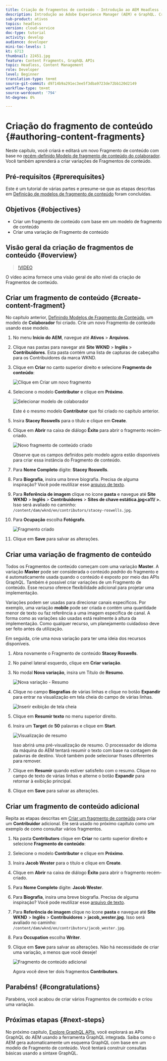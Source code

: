 ```yaml
---
title: Criação de fragmentos de conteúdo - Introdução ao AEM Headless - GraphQL
description: Introdução ao Adobe Experience Manager (AEM) e GraphQL. Crie e edite um novo Fragmento de conteúdo com base em um Modelo de fragmento de conteúdo. Saiba como criar variações de Fragmentos de conteúdo.
sub-product: ativos
topics: headless
version: cloud-service
doc-type: tutorial
activity: develop
audience: developer
mini-toc-levels: 1
kt: 6713
thumbnail: 22451.jpg
feature: Content Fragments, GraphQL APIs
topic: Headless, Content Management
role: Developer
level: Beginner
translation-type: tm+mt
source-git-commit: d9714b9a291ec3ee5f3dba9723de72bb120d2149
workflow-type: tm+mt
source-wordcount: '794'
ht-degree: 0%

---
```



# Criação do fragmento de conteúdo {#authoring-content-fragments}

Neste capítulo, você criará e editará um novo Fragmento de conteúdo com base no [recém-definido Modelo de fragmento de conteúdo do colaborador](./content-fragment-models.md). Você também aprenderá a criar variações de Fragmentos de conteúdo.

## Pré-requisitos {#prerequisites}

Este é um tutorial de várias partes e presume-se que as etapas descritas em [Definição de modelos de fragmento de conteúdo](./content-fragment-models.md) foram concluídas.

## Objetivos {#objectives}

* Criar um fragmento de conteúdo com base em um modelo de fragmento de conteúdo
* Criar uma variação de Fragmento de conteúdo

## Visão geral da criação de fragmentos de conteúdo {#overview}

>[!VIDEO](https://video.tv.adobe.com/v/22451/?quality=12&learn=on)

O vídeo acima fornece uma visão geral de alto nível da criação de Fragmentos de conteúdo.

## Criar um fragmento de conteúdo {#create-content-fragment}

No capítulo anterior, [Definindo Modelos de Fragmento de Conteúdo](./content-fragment-models.md), um modelo de **Colaborador** foi criado. Crie um novo Fragmento de conteúdo usando esse modelo.

1. No menu **Início do AEM**, navegue até **Ativos** > **Arquivos**.
1. Clique nas pastas para navegar até **Site WKND** > **Inglês** > **Contribuidores**. Esta pasta contém uma lista de capturas de cabeçalho para os Contribuidores da marca WKND.

1. Clique em **Criar** no canto superior direito e selecione **Fragmento de conteúdo**:

   ![Clique em Criar um novo fragmento](assets/author-content-fragments/create-content-fragment-menu.png)

1. Selecione o modelo **Contributor** e clique em **Próximo**.

   ![Selecionar modelo de colaborador](assets/author-content-fragments/select-contributor-model.png)

   Este é o mesmo modelo **Contributor** que foi criado no capítulo anterior.

1. Insira **Stacey Roswells** para o título e clique em **Create**.
1. Clique em **Abrir** na caixa de diálogo **Êxito** para abrir o fragmento recém-criado.

   ![Novo fragmento de conteúdo criado](assets/author-content-fragments/new-content-fragment.png)

   Observe que os campos definidos pelo modelo agora estão disponíveis para criar essa instância do Fragmento de conteúdo.

1. Para **Nome Completo** digite: **Stacey Roswells**.
1. Para **Biografia**, insira uma breve biografia. Precisa de alguma inspiração? Você pode reutilizar esse [arquivo de texto](assets/author-content-fragments/stacey-roswells-bio.txt).
1. Para **Referência de imagem** clique no ícone **pasta** e navegue até **Site WKND** > **Inglês** > **Contribuidores** > **Sites de chave estática.jpg&lt;a11/ >.** Isso será avaliado no caminho: `/content/dam/wknd/en/contributors/stacey-roswells.jpg`.
1. Para **Ocupação** escolha **Fotógrafo**.

   ![Fragmento criado](assets/author-content-fragments/stacye-roswell-fragment-authored.png)

1. Clique em **Save** para salvar as alterações.

## Criar uma variação de fragmento de conteúdo

Todos os Fragmentos de conteúdo começam com uma variação **Master**. A variação **Master** pode ser considerada o conteúdo *padrão* do fragmento e é automaticamente usada quando o conteúdo é exposto por meio das APIs GraphQL. Também é possível criar variações de um Fragmento de conteúdo. Esse recurso oferece flexibilidade adicional para projetar uma implementação.

Variações podem ser usadas para direcionar canais específicos. Por exemplo, uma variação **mobile** pode ser criada e contém uma quantidade menor de texto ou faz referência a uma imagem específica de canal. A forma como as variações são usadas está realmente à altura da implementação. Como qualquer recurso, um planejamento cuidadoso deve ser feito antes da utilização.

Em seguida, crie uma nova variação para ter uma ideia dos recursos disponíveis.

1. Abra novamente o Fragmento de conteúdo **Stacey Roswells**.
1. No painel lateral esquerdo, clique em **Criar variação**.
1. No modal **Nova variação**, insira um Título de **Resumo**.

   ![Nova variação - Resumo](assets/author-content-fragments/new-variation-summary.png)

1. Clique no campo **Biografias** de várias linhas e clique no botão **Expandir** para entrar na visualização em tela cheia do campo de várias linhas.

   ![Inserir exibição de tela cheia](assets/author-content-fragments/enter-full-screen-view.png)

1. Clique em **Resumir texto** no menu superior direito.

1. Insira um **Target** de **50** palavras e clique em **Start**.

   ![Visualização de resumo](assets/author-content-fragments/summarize-text-preview.png)

   Isso abrirá uma pré-visualização de resumo. O processador de idioma da máquina do AEM tentará resumir o texto com base na contagem de palavras de destino. Você também pode selecionar frases diferentes para remover.

1. Clique em **Resumir** quando estiver satisfeito com o resumo. Clique no campo de texto de várias linhas e alterne o botão **Expandir** para retornar à exibição principal.

1. Clique em **Save** para salvar as alterações.

## Criar um fragmento de conteúdo adicional

Repita as etapas descritas em [Criar um fragmento de conteúdo](#create-content-fragment) para criar um **Contribuidor** adicional. Ele será usado no próximo capítulo como um exemplo de como consultar vários fragmentos.

1. Na pasta **Contributors** clique em **Criar** no canto superior direito e selecione **Fragmento de conteúdo**:
1. Selecione o modelo **Contributor** e clique em **Próximo**.
1. Insira **Jacob Wester** para o título e clique em **Create**.
1. Clique em **Abrir** na caixa de diálogo **Êxito** para abrir o fragmento recém-criado.
1. Para **Nome Completo** digite: **Jacob Wester**.
1. Para **Biografia**, insira uma breve biografia. Precisa de alguma inspiração? Você pode reutilizar esse [arquivo de texto](assets/author-content-fragments/jacob-wester.txt).
1. Para **Referência de imagem** clique no ícone **pasta** e navegue até **Site WKND** > **Inglês** > **Contribuidores** > **jacob_wester.jpg**. Isso será avaliado no caminho: `/content/dam/wknd/en/contributors/jacob_wester.jpg`.
1. Para **Occupation** escolha **Writer**.
1. Clique em **Save** para salvar as alterações. Não há necessidade de criar uma variação, a menos que você deseje!

   ![Fragmento de conteúdo adicional](assets/author-content-fragments/additional-content-fragment.png)

   Agora você deve ter dois fragmentos **Contributors**.

## Parabéns! {#congratulations}

Parabéns, você acabou de criar vários Fragmentos de conteúdo e criou uma variação.

## Próximas etapas {#next-steps}

No próximo capítulo, [Explore GraphQL APIs](explore-graphql-api.md), você explorará as APIs GraphQL do AEM usando a ferramenta GraphQL integrada. Saiba como o AEM gera automaticamente um esquema GraphQL com base em um modelo de Fragmento de conteúdo. Você tentará construir consultas básicas usando a sintaxe GraphQL.